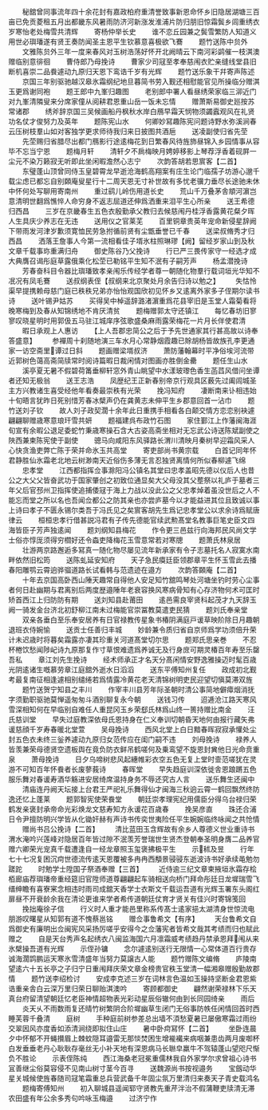 <!-- { "loadSidebar": true } -->
　　秘舘曾同事流年四十余花封有嘉政柏府重清誉致事新恩命怀乡旧隐居湖塘三百亩已免贡菱租五月出都畿东风暑雨防济河新涨发淮浦片防归朋旧惊霜鬓乡闾重绣衣岁寒怡老处梅雪共清辉
　　寄杨仲举长史
　　谁不恋丘园兼之鬓雪繁防人知道义用世必璵璠遂有贤王奏防闻圣主恩平生钦慕意喜极欲飞鶱
　　题竹送陈中贠外
　　文雅陈贠外三年一度来春风对玉树浩荡好怀开北阙晴云下南河彩鹢催一枝淇澳赠临别意徘徊
　　曹侍郎乃母挽诗
　　曹家少司冦至孝奉慈闱衣贮亲缝线堂县旧断机喜崇二品飬遽动九原归天恩下鸾诰千岁有光辉
　　题竹送乐象干幷寄声陈述
　　京国三年别驱驰越汉皋氷霜纲纪地旦暮简书劳入觐还相慰能官见所操临分赠淇玉更爲谢同袍
　　题王郎中九峯归趣图
　　老别郎中署人看昼绣荣家临三泖近门对九峯清隣叟来分席家僮从阅耕君恩重山岳一饭未忘情
　　赠萧斯易御史廵按苏常诸郡
　　绣斧辞京国三吴候画船丹枫秋水岸白鴈早霜天悯物须蠲蠧观风在礼贤功名仗才俊努力及英年
　　题陈宪山水
　　何卿妙冩趣陈宪问题诗野水弥溪涧春云压树枝羣山如对客独学更求师待我归来日披图共酒巵
　　送凌副使归省先茔
　　先茔赐归省腊尽出都门鴈影行途逺梅花到日繁春风待旌斾昼锦入乡园情事从容毕不忘当宁恩
　　题梅月轩
　　清轩夕不扄梅映月娉婷移影上琴荐浮香着砚屛一尘元不染万籁寂无听即此坐闲暇澹然心志宁
　　次韵答胡若思賔客【二首】
　　东璧蓬山顶曾同侍玉皇碧霄龙早逝沧海鹤高翔案有庄生论门临孺子坊游心邈千载尘虑已都忘自别頥庵叟星行十二周天恩无寸补世故有多忧老骥力垂尽长途驰未休中怀何处写聊用寄南州
　　重过鹞儿岭伤用道长史
　　荒山千万叠茅舎頫河濵岂意清明世翻爲憔悴人命穷身不返志屈道还伸爲洒重来泪平生心所亲
　　送王希德归西昌
　　三岁在京畿春生五色衣殷勤承父教归去候慈闱丹桂浮香露黄花粲夕晖人生具庆少养志在无违
　　送用仪之官莱芜
　　百里铜章贵英年宠命新侵星辞阙下带雨发河津岁歉须寛恤民劳急拊循前贤有尘甑垂誉已千春
　　送梁叔脩秀才归西昌
　　洒落王詹事人今第一流相看佳子壻氷柱照琳璆【阙】留经岁家山到及秋文章千载事珎重满归舟
　　御史陈谷乃父挽诗
　　行已严三畏传家守一经选才成大典膺召谒彤庭草露俄乘化松茔已勒铭平生知不泯有子嗣芳声
　　杨孟潜挽诗
　　芳春奋科目令器比璵璠致孝亲闱乐传经学者尊一朝随化物羣行载词垣光华知不冺况有凤毛鶱
　　送叔纲表侄【叔纲来北京聚处月余告归诗以勉之】
　　失怙怜渠早提携赖母慈门庭已秩秩兄弟亦怡怡观国欣初见怀乡又逺离外家多子侄期尔读书诗
　　送叶锡尹姑苏
　　买得吴中棹遥辞潞渚濵重爲花县宰旧是玉堂人霜菊看将晚寒梅到及春从知锦绣地不肯厌清贫
　　题梅赠郭太守还镇江
　　每忆春坊旧寥寥叹晓星明时用郭伋五马驻江城庠序弦歌盛桑麻雨露荣梅花一片月长伴使君清
　　暇日承观上人惠访
　　【上人吾郡忠简公之后于予先世通家其行甚高故以诗奉答盛意】
　　参襌周十刹随地演三车水月心常静烟霞趣已賖胡杨皆故族孔李更通家一访空斋里谭过日斜
　　题画赠梁壻叔济
　　萧防藩翰幕时平净俗埃河流带近郭树色蔼高斋简牍常时阅诗篇暇日裁闲情对图画亦胜倒金罍
　　题任生山水
　　溪亭夏无暑不假碧荷筩垂柳轩窓外青山眺望中水漾玻瓈色香生菡蓞风借问坐谭者还知无极翁
　　送王志浩
　　凤歴纪王正新春别帝京行观具区薮先过阖闾城圣主方兴教诸生喜受经他年看奏最崇秩有光荣
　　挽冯知府
　　凄断南来讣相违始十旬晤言犹昨日死别惜芳春冰檗声仍在龚黄志未伸平生乡郡意回首一沾巾
　　题竹送刘子钦
　　故人刘子政契濶十余年此日重携手相看各白颠交情方恋恋别袂遽翩翩聊赠歳寒意琅玕雪共妍
　　题福建呉布政竹石图
　　家住鄞江上作藩闽海涯旬宣有余暇公退足委蛇竹秉歳寒操石含大古姿高斋坐相对无忘武公诗送陈斌副使之陜西兼柬陈宪使于副使
　　骢马向咸阳东风驿路长渭川清映月秦树早迎霜风采人心快贪渔吏弊亡陈于荣并命氷玉共高堂
　　寄吏部尚书黄宗载
　　白首记同年怀君静胜仙氷霜老北地云树渺南天近俗伤多薄无言忍独贤离情何所似春柳遽飞绵
　　忠孝堂
　　江西都指挥佥事滁阳冯公镇名其堂曰忠孝盖昭先德以仪后人也昔公之大父父皆奋武功于国家肇创之初致位通显矣大父母没其父塟祭以礼庐于墓者三年父后官邳州卫指挥使追捕倭冦于海上力战以没此公之父忠孝焯着虽没世后之人不能忘而堂之所以名也吾闻佥都公之防其亲也亦尝庐墓今以才能益进其位且致诚以事上诗曰孝子不匮永锡尔类吾于冯氏见之矣賔客胡先生爲记忠孝堂公以求余诗爲赋唐律云
　　桓桓忠孝行借甚説冯君有子传先德能官续武勲髙堂名教事巨笔史臣文四海皆臣子芳声独逺闻
　　题刘纲知县梅花
　　作令更三邑兹行向海邦民风尚文学士俗亦惇厐须得穷櫩好还令螙吏降梅花玉雪意常若对寒牕
　　题萧氏林泉居
　　壮游两京路邂逅多冩真一随化物尽屡见流年新承家有令子志墓托名人寂寞水南畔依然旧松筠
　　送陈虬延安知府
　　天子急民瘼廷臣领郡章平生怀玉雪此去播春阳雕鹗云霄逈骅骝道路长试看韩与范遗迹在邉方
　　次韵答頥庵【二首】
　　十年去京国高卧西山陲天趣常自得他人安足知竹舘鸣琴处河塘坐钓时劳心尘事者何日赴幽期与君离别后两度歴邉陲年老衰容换风寒病骨知有心存济物何术可匡时矫首西江上归防防有期
　　送刘知县赴莆田
　　逺邑需良宰贤科起茂才九天辞玉阙一骑发金台济北初舒柳江南未过梅能官崇冨教莫遣吏民猜
　　题刘氏奉亲堂
　　双亲各垂白至乐奉安居养有日官禄教传星象书椿阴满庭戸谖草映阶除日月趣朝退班衣侍婉愉
　　送贡士任善归丰城
　　妙龄兼令质归省自京师爲学功须倍升荣计未迟歳时将暮矣霜露亦凄其珍重关河道髙堂切尔思
　　题郑氏思亲巻
　　不忍杯棬饮愁闻陟屺诗九原那复作寸草恨难遗爲养诚无及行身庻可期灵椿百年寿至乐罄吾私
　　章江刘先生挽诗
　　经术师承正才名天分髙闲情安野逸雅操迈时髦百歳光阴逺诸生嘅慕劳章江庭舘外逝水日滔滔
　　送东平傅知州复任
　　政成初北觐考最复南征相逢遽相别缱绻若爲情露冷黄花老天清锦树明吏民迎望切愼莫滞双旌
　　题竹送贺宁知县之丰川
　　作宰丰川县芳年际圣朝时清公事简地僻瘴烟消抚字须勤职驱驰莫惮遥匆匆斗酒别聊复永今朝
　　送钱习传
　　迢逓沧江路天寒风雪深相知何在早临别自难任人重昆冈玉乡荣郄氏林爲山终一篑持赠比南金
　　汪氏慈训堂
　　早失过庭教深依母氏恩持身在仁义奉训切朝昏天地何由报行藏矢弗谖慈顔千岁寿春暖北堂萱
　　吴母挽诗
　　西风北堂上白日黯春晖寂寂承懽处尘封五色衣未终三釡养遽动九原归女范传应在闺门嗣不违
　　刘母挽诗
　　禄养人皆羡兼荣母德贤空遗板舆在竟负防衣鲜吊鹤嗟何及乗鸾望不旋恩封兾他日光命贲重泉
　　萧母挽诗
　　日夕乌啼树悲风起繐帷彩衣空五色无复上堂时壸范嗟犹在灵游不可知百年怀飬者长废蓼莪诗
　　春晖堂
　　早失趋庭训深依徙舎恩踉蹡五色服乐舞对春谖寿酒华觞进安居绮席温持身务不辱还究古人言
　　送乐舞生还闽中
　　清庙连丹阙天坛接上台君王严祀礼乐舞得仙才闽海三秋逈云霄一鹤回飘然终防逸还忆上蓬莱
　　题郭智宪使荣飬堂
　　朝廷崇孝理宪纪用儒臣分得乌台禄归荣鹤发亲褒封承帝命光彩焕龙文慈寿知方永谖花百歳春
　　挽吴彦直
　　珠还合浦日令尹擅防明兴学皆从化锄奸赫有声诗书传奕世夷险任平生婉婉临终咏闻之共怆情
　　赠尚书吕公挽诗【二首】
　　清比蓝田玉含辉故有余乡人尊德义世业重诗书渭水淹吟兴莲峰对隐居百年皆过隙不泯羡芳誉瑞世生贤杰登朝奉圣明身膺二品养官赠六卿荣光宠真千载遭逢自一经龙章照玉玺褒拂极平生
　　示秫及昱
　　行年七十七况复困沉疴世德流传逺天恩覆被多冉冉西頺景骎骎东逝波诗书好承续黾勉勿蹉跎
　　时勉学士陞国子祭酒奉赠【三首】
　　近侍逾三纪文章柬掖垣氷霜存桧栢廊庙荐璵璠帝重经筵旧官陞师道尊翩翩起车骑相送向桥门拜命彤廷日龙墀瑞雪飞缙绅瞻有喜寮宷念相违时雨司成舘天香学士衣斯文千载运吾道有光辉玉署东头阁红扉昼不开衰龄余我在清论更谁来学者希传道朝廷仗育才贤关有佳兴时寄锦笺回
　　挽拙庵徐子信
　　行义时人重才能邑里称系传髙士逺家挹太湖清身世惊流电朋游叹曙星从知郭有道不愧蔡邕铭
　　赠佥事鲁希文【有序】
　　天台鲁希文自爲御史有廉明出佥闽宪风采扬厉嗟乎安得今之佥藩宪者皆希文哉其考绩而归也赋此赠之
　　自是天台秀声名起绣衣八闽监海国六月凛霜威考绩趋丹禁承恩拜闱从来氷檗操吾道有光辉
　　示侄孙镛
　　念尔遽逺别送行无限情一心常体道百行贵存诚海濶鹍鹏运天寒氷雪清盛年当努力莫譲古人能
　　题竹赠陈文编脩
　　庐陵南望逺六十五长亭之子归宁日重闱拜庆荣文章金榜贵官秩玉堂清一幅湘皋赠殷勤故郡情
　　题竹送李绍检讨
　　安成李克述三岁在词林言色温如玉操持坚断金君恩紫诰重亲舎白云深万里归荣日聊贻淇澳吟
　　寄顾都御史
　　翩然谢荣禄林下乐天真台府留清望朝廷忆老臣神情超物表光彩动星辰俗辙何由到长同园绮亲
　　雨后
　　炎天乆不雨数雨复还晴竹树繁阴合阶墀幽草生闭门无俗事防帙任闲情回首时西睡芙蓉千叠清
　　庭树
　　手种庭前树参差总出墙不湏愁夏暑已屡傲寒霜过雨纷交翠因风亦度香如添清涧绕即拟住山庄
　　暑中卧疴冩怀【二首】
　　坐卧连晨夕中怀郁不开蝇攅眉上棘蚊隠耳邉雷无那惔焚困生增褦襶来病咽兼患齿两月废啣杯白发垂垂老丹心耿耿存毫丝无小补天地有深恩病马长聮皁羸牛不驾辕蓬山望咫尺惭负不胜论
　　示表侄陈纯
　　西江海桑老冠冕重儒林我自外家学尔求曾祖心诗书冝善继尘俗莫容侵不见南山树寸茎今百寻
　　送魏源尚书按视邉务
　　宝劔动华星关城候使旌春随司冦笔霜重总兵营武备千年固尘氛万里清归来奏天子青史载鸿名
　　题梅寄傅知州
　　初入聊城县遥闻郓守贤教先重芹泮治不假蒲鞭吏牍清无滞农田盛有年公余多秀句吟咏玉梅邉
　　过济宁作
